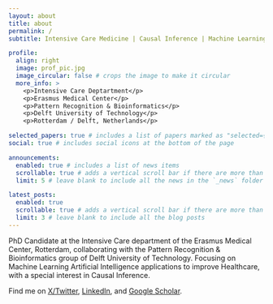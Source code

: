 ```yaml
---
layout: about
title: about
permalink: /
subtitle: Intensive Care Medicine | Causal Inference | Machine Learning

profile:
  align: right
  image: prof_pic.jpg
  image_circular: false # crops the image to make it circular
  more_info: >
    <p>Intensive Care Deptartment</p>
    <p>Erasmus Medical Center</p>
    <p>Pattern Recognition & Bioinformatics</p>
    <p>Delft University of Technology</p>
    <p>Rotterdam / Delft, Netherlands</p>

selected_papers: true # includes a list of papers marked as "selected={true}"
social: true # includes social icons at the bottom of the page

announcements:
  enabled: true # includes a list of news items
  scrollable: true # adds a vertical scroll bar if there are more than 3 news items
  limit: 5 # leave blank to include all the news in the `_news` folder

latest_posts:
  enabled: true
  scrollable: true # adds a vertical scroll bar if there are more than 3 new posts items
  limit: 3 # leave blank to include all the blog posts
---
```

PhD Candidate at the Intensive Care department of the Erasmus Medical Center, Rotterdam, collaborating with the Pattern Recognition & Bioinformatics group of Delft University of Technology. Focusing on Machine Learning Artificial Intelligence applications to improve Healthcare, with a special interest in Causal Inference. 

Find me on [X/Twitter](https://x.com/JimSmit_), [LinkedIn](https://www.linkedin.com/in/jim-smit-58ab7413b/), and [Google Scholar](https://scholar.google.com/citations?hl=en&user=vYRPFsEAAAAJ&view_op=list_works&sortby=pubdate). 
